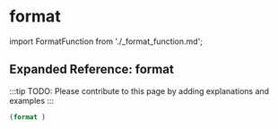 # format

import FormatFunction from './_format_function.md';

<FormatFunction />

## Expanded Reference: format

:::tip
TODO: Please contribute to this page by adding explanations and examples
:::

```lisp
(format )
```
